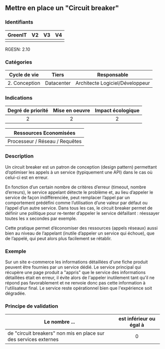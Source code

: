## Mettre en place un "Circuit breaker"

### Identifiants

| GreenIT | V2  | V3  | V4  |
|:-------:|:---:|:---:|:---:|
|         |     |     |     |

RGESN: 2.10

### Catégories

| Cycle de vie  |   Tiers    |           Responsable           |
|:-------------:|:----------:|:-------------------------------:|
| 2. Conception | Datacenter | Architecte Logiciel/Développeur |

### Indications

| Degré de priorité | Mise en oeuvre | Impact écologique |
|:-----------------:|:--------------:|:-----------------:|
|         2         |       2        |         2         |

|Ressources Economisées                                      |
|:-----------------------------------------------------:|
|            Processeur / Réseau / Requêtes             |

### Description

Un circuit breaker est un patron de conception (design pattern) permettant d’optimiser les appels à un service (typiquement une API) dans le cas où celui-ci est en erreur.

En fonction d’un certain nombre de critères d’erreur (timeout, nombre d’erreurs), le service appelant détecte le problème et, au lieu d’appeler le service de façon indifférenciée, peut remplacer l’appel par un comportement prédéfini comme l’utilisation d’une valeur par défaut ou l’appel d’un autre service. Dans tous les cas, le circuit breaker permet de définir une politique pour re-tenter d’appeler le service défaillant : réessayer toutes les x secondes par exemple.

Cette pratique permet d’économiser des ressources (appels réseaux) aussi bien au niveau de l’appelant (inutile d’appeler un service qui échoue), que de l’appelé, qui peut alors plus facilement se rétablir.


### Exemple

Sur un site e-commerce les informations détaillées d'une fiche produit peuvent être fournies par un service dédié. 
Le service principal qui récupère une page produit a "appris" que le service des informations détaillées était en erreur, il évite alors
de l'appeler inutilement tant qu'il ne répond pas favorablement et ne renvoie donc pas cette information à l'utilisateur final.
Le service reste opérationnel bien que l'expérience soit dégradée.

### Principe de validation

| Le nombre ...                                                        | est inférieur ou égal à |
|----------------------------------------------------------------------|:-----------------------:|
| de "circuit breakers" non mis en place sur des services externes |            0            |
